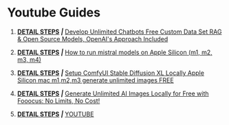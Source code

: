 # Youtube Guides

1. **[DETAIL STEPS](https://github.com/zohaibtariq/openai-chatbot-with-custom-data)** ***|*** [Develop Unlimited Chatbots Free Custom Data Set RAG & Open Source Models, OpenAI's Approach Included](https://www.youtube.com/watch?v=vsnEr1cGbg0&t=165s)
 
2. **[DETAIL STEPS](https://github.com/zohaibtariq/mistral-7b-text-generation)** ***|*** [How to run mistral models on Apple Silicon (m1, m2, m3, m4)](https://www.youtube.com/watch?v=m8oFUql5yqs&t=230s)

3. **[DETAIL STEPS](https://github.com/zohaibtariq/ai-comfyui-sdxl-setup)** ***|*** [Setup ComfyUI Stable Diffusion XL Locally Apple Silicon mac m1,m2,m3 generate unlimited images FREE](https://www.youtube.com/watch?v=dGx50S4b7_s&t=76s)

4. **[DETAIL STEPS](https://github.com/zohaibtariq/youtube-guides/blob/main/00004-foocus-guide.md)** ***|*** [Generate Unlimited AI Images Locally for Free with Fooocus: No Limits, No Cost!
](https://youtu.be/fE158r0p_4Q)

5. **[DETAIL STEPS](https://github.com/zohaibtariq/youtube-guides/blob/main/flux-gguf.md)** ***|*** [YOUTUBE]()
